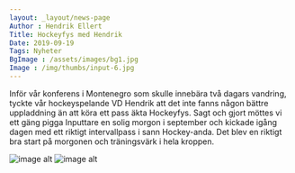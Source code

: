 ```yaml
---
layout: _layout/news-page
Author : Hendrik Ellert
Title: Hockeyfys med Hendrik
Date: 2019-09-19
Tags: Nyheter
BgImage : /assets/images/bg1.jpg
Image : /img/thumbs/input-6.jpg
---
```


Inför vår konferens i Montenegro som skulle innebära två dagars vandring, tyckte vår hockeyspelande VD Hendrik att det inte fanns någon bättre uppladdning än att köra ett pass äkta Hockeyfys. Sagt och gjort möttes vi ett gäng pigga Inputtare en solig morgon i september och kickade igång dagen med ett riktigt intervallpass i sann Hockey-anda. Det blev en riktigt bra start på morgonen och träningsvärk i hela kroppen.

![image alt](/img/nyheter/Hockeyfys1.jpeg) ![image alt](/img/nyheter/Hockeyfys2.jpeg)
